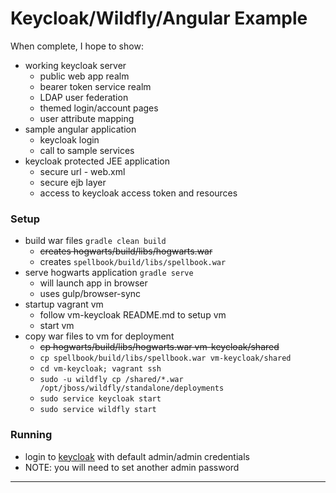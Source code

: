 # Keycloak/Wildfly/Angular Example
When complete, I hope to show:
* working keycloak server
    * public web app realm
    * bearer token service realm
    * LDAP user federation
    * themed login/account pages
    * user attribute mapping
* sample angular application
    * keycloak login
    * call to sample services
* keycloak protected JEE application
    * secure url - web.xml
    * secure ejb layer
    * access to keycloak access token and resources

### Setup
* build war files `gradle clean build`
    * ~~creates hogwarts/build/libs/hogwarts.war~~
    * creates `spellbook/build/libs/spellbook.war`
* serve hogwarts application `gradle serve`
    * will launch app in browser
    * uses gulp/browser-sync
* startup vagrant vm
    * follow vm-keycloak README.md to setup vm
    * start vm
* copy war files to vm for deployment
    * ~~cp hogwarts/build/libs/hogwarts.war vm-keycloak/shared~~
    * `cp spellbook/build/libs/spellbook.war vm-keycloak/shared`
    * `cd vm-keycloak; vagrant ssh`
    * `sudo -u wildfly cp /shared/*.war /opt/jboss/wildfly/standalone/deployments`
    * `sudo service keycloak start`
    * `sudo service wildfly start`

### Running
* login to [keycloak] with default admin/admin credentials
 * NOTE: you will need to set another admin password

---
[keycloak]:http://172.16.0.100:8080/auth
